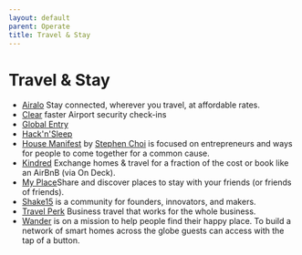 ```yaml
---
layout: default
parent: Operate
title: Travel & Stay
---
```


# Travel & Stay

- [Airalo](https://www.airalo.com) Stay connected, wherever you travel, at affordable rates.
- [Clear](https://www.clearme.com) faster Airport security check-ins
- [Global Entry](https://ttp.dhs.gov)
- [Hack'n'Sleep](https://hacknsleep.com)
- [House Manifest](https://housemanifest.co) by [Stephen Choi](https://www.linkedin.com/in/stephenjhchoi/) is focused on entrepreneurs and ways for people to come together for a common cause.
- [Kindred](https://livekindred.com/) Exchange homes & travel for a fraction of the cost or book like an AirBnB (via On Deck).
- [My Place](https://myplace.co)Share and discover places to stay with your friends (or friends of friends).
- [Shake15](https://www.shack15.com) is a community for founders, innovators, and makers.
- [Travel Perk](https://www.travelperk.com) Business travel that works for the whole business.
- [Wander](https://www.wander.com) is on a mission to help people find their happy place. To build a network of smart homes across the globe guests can access with the tap of a button.